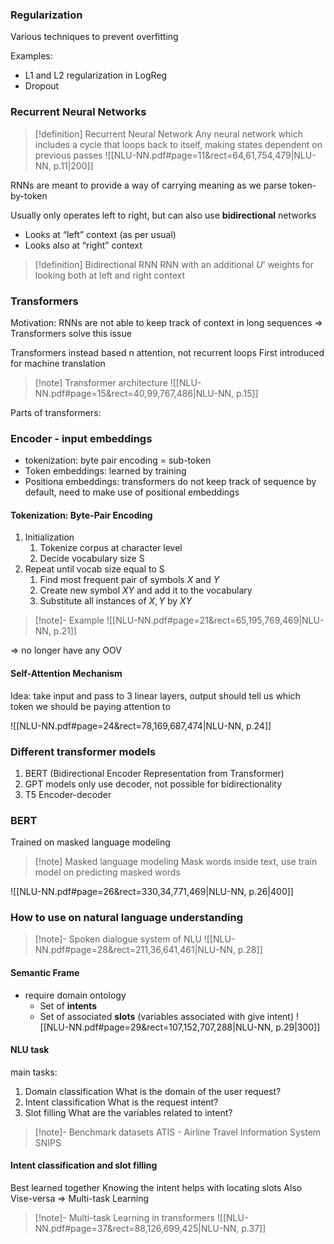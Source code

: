 ### Regularization

Various techniques to prevent overfitting

Examples:
- L1 and L2 regularization in LogReg
- Dropout

### Recurrent Neural Networks

>[!definition] Recurrent Neural Network
>Any neural network which includes a cycle that loops back to itself, making states dependent on previous passes
>![[NLU-NN.pdf#page=11&rect=64,61,754,479|NLU-NN, p.11|200]]

 RNNs are meant to provide a way of carrying meaning as we parse token-by-token

Usually only operates left to right, but can also use **bidirectional** networks
- Looks at “left” context (as per usual)
- Looks also at “right” context

>[!definition] Bidirectional RNN
>RNN with an additional $U’$ weights for looking both at left and right context

### Transformers

Motivation: RNNs are not able to keep track of context in long sequences
=> Transformers solve this issue

Transformers instead based n attention, not recurrent loops
First introduced for machine translation

>[!note] Transformer architecture
>![[NLU-NN.pdf#page=15&rect=40,99,767,486|NLU-NN, p.15]]

Parts of transformers:
 
### Encoder - input embeddings

- tokenization: byte pair encoding = sub-token
- Token embeddings: learned by training
- Positiona embeddings: transformers do not keep track of sequence by default, need to make use of positional embeddings


#### Tokenization: Byte-Pair Encoding

1. Initialization
	1. Tokenize corpus at character level
	2. Decide vocabulary size S
2. Repeat until vocab size equal to S
	1. Find most frequent pair of symbols $X$ and $Y$ 
	2. Create new symbol $XY$ and add it to the vocabulary
	3. Substitute all instances of $X,Y$ by $XY$  
	
>[!note]- Example
>![[NLU-NN.pdf#page=21&rect=65,195,769,469|NLU-NN, p.21]]

=> no longer have any OOV 

#### Self-Attention Mechanism
Idea: take input and pass to 3 linear layers, output should tell us which token we should be paying attention to

![[NLU-NN.pdf#page=24&rect=78,169,687,474|NLU-NN, p.24]]

### Different transformer models
1. BERT (Bidirectional Encoder Representation from Transformer)
2. GPT models
	only use decoder, not possible for bidirectionality
3. T5
	Encoder-decoder

### BERT
Trained on masked language modeling

>[!note] Masked language modeling
>Mask words inside text, use train model on predicting masked words

![[NLU-NN.pdf#page=26&rect=330,34,771,469|NLU-NN, p.26|400]]


### How to use on natural language understanding

>[!note]- Spoken dialogue system of NLU
>![[NLU-NN.pdf#page=28&rect=211,36,641,461|NLU-NN, p.28]]

#### Semantic Frame
- require domain ontology
	- Set of **intents**
	- Set of associated **slots** (variables associated with give intent)
![[NLU-NN.pdf#page=29&rect=107,152,707,288|NLU-NN, p.29|300]]

#### NLU task
main tasks:
1. Domain classification
	What is the domain of the user request?
2. Intent classification
	What is the request intent?
3. Slot filling
	What are the variables related to intent?

>[!note]- Benchmark datasets
>ATIS - Airline Travel Information System
>SNIPS

#### Intent classification and slot filling

Best learned together
	Knowing the intent helps with locating slots
	Also Vise-versa
=> Multi-task Learning

>[!note]- Multi-task Learning in transformers
>![[NLU-NN.pdf#page=37&rect=88,126,699,425|NLU-NN, p.37]]

